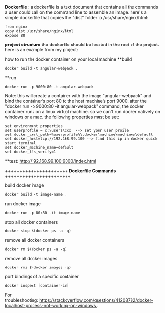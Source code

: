 
**Dockerfile** : a dockerfile is a text document that contains all the commands a user could call on the command line to assemble an image. here's a simple dockerfile that copies the "dist" folder to /usr/share/nginx/html:
```
from nginx
copy dist /usr/share/nginx/html
expose 80
```

**project structure**
the dockerfile should be located in the root of the project. here is an example from my project:

how to run the docker container on your local machine
**build
```
docker build -t angular-webpack .
```
**run
```
docker run -p 9000:80 -t angular-webpack
```

Note: this will create a container with the image "angular-webpack" and bind the container’s port 80 to the host machine’s port 9000. after the "docker run -p 9000:80 -it angular-webpack" command, the docker container runs on a linux virtual machine. so we can't run docker natively on windows or a mac. the following properties must be set:
```
set environment properties
set userprofile = c:\users\xxx  --> set your user proile 
set docker_cert_path=%userprofile%\.docker\machine\machines\default
set docker_host=tcp://192.168.99.100 --> find this ip in docker quick start terminal
set docker_machine_name=default
set docker_tls_verify=1
```


**test: http://192.168.99.100:9000/index.html



++++++++++++++++++++++    **Dockerfile Commands**    +++++++++++++++++++++++ 


build docker image
```
docker build -t image-name .
```

run docker image
```
docker run -p 80:80 -it image-name
```
stop all docker containers 
```
docker stop $(docker ps -a -q)
```
remove all docker containers
```
docker rm $(docker ps -a -q)
```
remove all docker images
```
docker rmi $(docker images -q)
```
port bindings of a specific container
```
docker inspect [container-id]
```

For troubleshooting: https://stackoverflow.com/questions/41208782/docker-localhost-process-not-working-on-windows .

